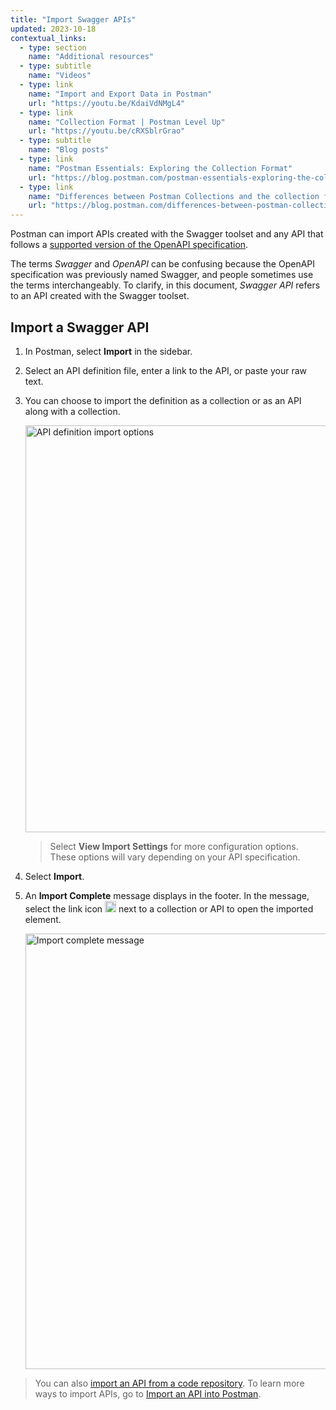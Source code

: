 ```yaml
---
title: "Import Swagger APIs"
updated: 2023-10-18
contextual_links:
  - type: section
    name: "Additional resources"
  - type: subtitle
    name: "Videos"
  - type: link
    name: "Import and Export Data in Postman"
    url: "https://youtu.be/KdaiVdNMgL4"
  - type: link
    name: "Collection Format | Postman Level Up"
    url: "https://youtu.be/cRXSblrGrao"
  - type: subtitle
    name: "Blog posts"
  - type: link
    name: "Postman Essentials: Exploring the Collection Format"
    url: "https://blog.postman.com/postman-essentials-exploring-the-collection-format/"
  - type: link
    name: "Differences between Postman Collections and the collection format"
    url: "https://blog.postman.com/differences-between-postman-collections-and-collection-format/"
---
```


Postman can import APIs created with the Swagger toolset and any API that follows a [supported version of the OpenAPI specification](/docs/designing-and-developing-your-api/importing-an-api/#supported-api-definitions-formats).

The terms _Swagger_ and _OpenAPI_ can be confusing because the OpenAPI specification was previously named Swagger, and people sometimes use the terms interchangeably. To clarify, in this document, _Swagger API_ refers to an API created with the Swagger toolset.

## Import a Swagger API

1. In Postman, select **Import** in the sidebar.

1. Select an API definition file, enter a link to the API, or paste your raw text.

1. You can choose to import the definition as a collection or as an API along with a collection.

    <img alt="API definition import options" src="https://assets.postman.com/postman-docs/v10/import-definition-options-v10-19.jpg" width="651px" />

    > Select **View Import Settings** for more configuration options. These options will vary depending on your API specification.

1. Select **Import**.

1. An **Import Complete** message displays in the footer. In the message, select the link icon <img alt="External link icon" src="https://assets.postman.com/postman-docs/icon-external-link.jpg#icon" width="18px"> next to a collection or API  to open the imported element.

      <img alt="Import complete message" src="https://assets.postman.com/postman-docs/v10/import-complete-message-v10-19.jpg" width="697px" />

> You can also [import an API from a code repository](/docs/getting-started/importing-and-exporting/importing-from-git/). To learn more ways to import APIs, go to [Import an API into Postman](/docs/designing-and-developing-your-api/importing-an-api/).
